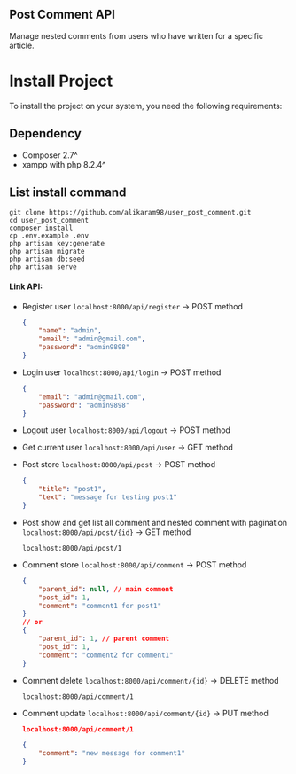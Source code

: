 ## Post Comment API

Manage nested comments from users who have written for a specific article. <br/>

# Install Project
To install the project on your system, you need the following requirements:

## Dependency
- Composer 2.7^
- xampp with php 8.2.4^ 

## List install command
```
git clone https://github.com/alikaram98/user_post_comment.git
cd user_post_comment
composer install
cp .env.example .env
php artisan key:generate
php artisan migrate
php artisan db:seed
php artisan serve
```

#### Link API:

-   Register user `localhost:8000/api/register` -> POST method 
    
    ```json
    {
        "name": "admin",
        "email": "admin@gmail.com",
        "password": "admin9898"
    }
    ```
-   Login user `localhost:8000/api/login` -> POST method

    ```json
    {
        "email": "admin@gmail.com",
        "password": "admin9898"
    }
    ```
-   Logout user `localhost:8000/api/logout` -> POST method
-   Get current user `localhost:8000/api/user` -> GET method
-   Post store `localhost:8000/api/post` -> POST method
    ```json
    {
        "title": "post1",
        "text": "message for testing post1"
    }
    ```
-   Post show and get list all comment and nested comment with pagination `localhost:8000/api/post/{id}` -> GET method

    ```
    localhost:8000/api/post/1
    ```
-   Comment store `localhost:8000/api/comment` -> POST method

    ```json
    {
        "parent_id": null, // main comment
        "post_id": 1,
        "comment": "comment1 for post1"
    }
    // or
    {
        "parent_id": 1, // parent comment
        "post_id": 1,
        "comment": "comment2 for comment1"
    }
    ```
-   Comment delete `localhost:8000/api/comment/{id}` -> DELETE method

    ```
    localhost:8000/api/comment/1
    ```
-   Comment update `localhost:8000/api/comment/{id}` -> PUT method
    ```json
    localhost:8000/api/comment/1

    {
        "comment": "new message for comment1"
    }
    ```
